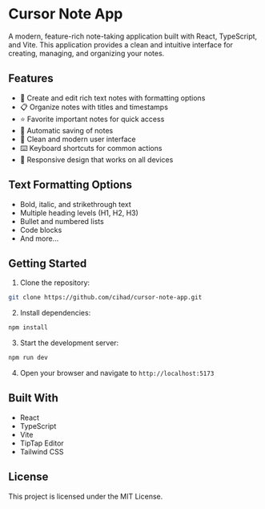 # Cursor Note App

A modern, feature-rich note-taking application built with React, TypeScript, and Vite. This application provides a clean and intuitive interface for creating, managing, and organizing your notes.

## Features

- 📝 Create and edit rich text notes with formatting options
- 📋 Organize notes with titles and timestamps
- ⭐ Favorite important notes for quick access
- 💾 Automatic saving of notes
- 🎨 Clean and modern user interface
- ⌨️ Keyboard shortcuts for common actions
- 📱 Responsive design that works on all devices

## Text Formatting Options

- Bold, italic, and strikethrough text
- Multiple heading levels (H1, H2, H3)
- Bullet and numbered lists
- Code blocks
- And more...

## Getting Started

1. Clone the repository:

```bash
git clone https://github.com/cihad/cursor-note-app.git
```

2. Install dependencies:

```bash
npm install
```

3. Start the development server:

```bash
npm run dev
```

4. Open your browser and navigate to `http://localhost:5173`

## Built With

- React
- TypeScript
- Vite
- TipTap Editor
- Tailwind CSS

## License

This project is licensed under the MIT License.
